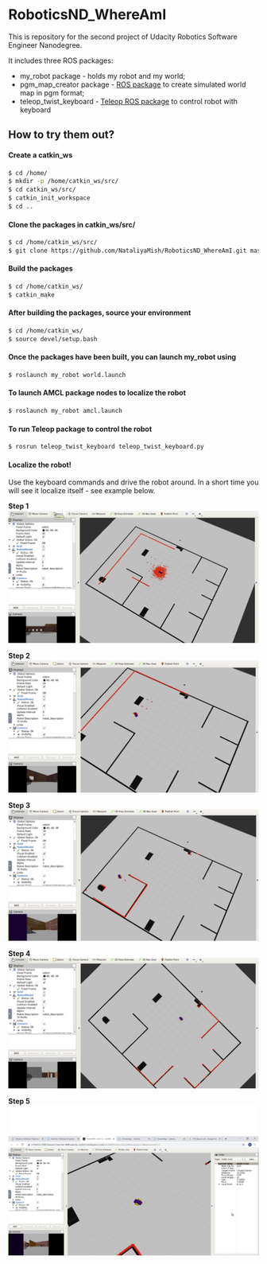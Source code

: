 # RoboticsND_WhereAmI

This is repository for the second project of Udacity Robotics Software Engineer Nanodegree.

It includes three ROS packages:
* my_robot package - holds my robot and my world;
* pgm_map_creator package - [ROS package](https://github.com/udacity/pgm_map_creator) to create simulated world map in pgm format; 
* teleop_twist_keyboard - [Teleop ROS package](https://github.com/ros-teleop/teleop_twist_keyboard) to control robot with keyboard 

## How to try them out?

#### Create a catkin_ws
```sh
$ cd /home/
$ mkdir -p /home/catkin_ws/src/
$ cd catkin_ws/src/
$ catkin_init_workspace
$ cd ..
```

#### Clone the packages in catkin_ws/src/
```sh
$ cd /home/catkin_ws/src/
$ git clone https://github.com/NataliyaMish/RoboticsND_WhereAmI.git master
```

#### Build the packages
```sh
$ cd /home/catkin_ws/ 
$ catkin_make
```

#### After building the packages, source your environment
```sh
$ cd /home/catkin_ws/
$ source devel/setup.bash
```

#### Once the packages have been built, you can launch my_robot using
```sh
$ roslaunch my_robot world.launch
```

#### To launch AMCL package nodes to localize the robot
```sh
$ roslaunch my_robot amcl.launch
```

#### To run Teleop package to control the robot
```sh
$ rosrun teleop_twist_keyboard teleop_twist_keyboard.py
```

#### Localize the robot!
Use the keyboard commands and drive the robot around. 
In a short time you will see it localize itself - see example below.

**Step 1**
![Step 1](/screenshots/step1.png?raw=true)

**Step 2**
![Step 2](/screenshots/step2.png?raw=true)

**Step 3**
![Step 2](/screenshots/step3.png?raw=true)

**Step 4**
![Step 4](/screenshots/step4.png?raw=true)

**Step 5**
![Step 5](/screenshots/step5.png?raw=true)
